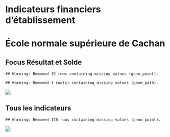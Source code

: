 Indicateurs financiers d’établissement
================

# École normale supérieure de Cachan

## Focus Résultat et Solde

    ## Warning: Removed 19 rows containing missing values (geom_point).

    ## Warning: Removed 1 row(s) containing missing values (geom_path).

![](/home/julien/repo/cpesr/RFC/Finances/Etablissements/école_normale_supérieure_de_cachan_files/figure-gfm/etab.focus-1.png)<!-- -->

## Tous les indicateurs

    ## Warning: Removed 170 rows containing missing values (geom_point).

![](/home/julien/repo/cpesr/RFC/Finances/Etablissements/école_normale_supérieure_de_cachan_files/figure-gfm/etab-1.png)<!-- -->
